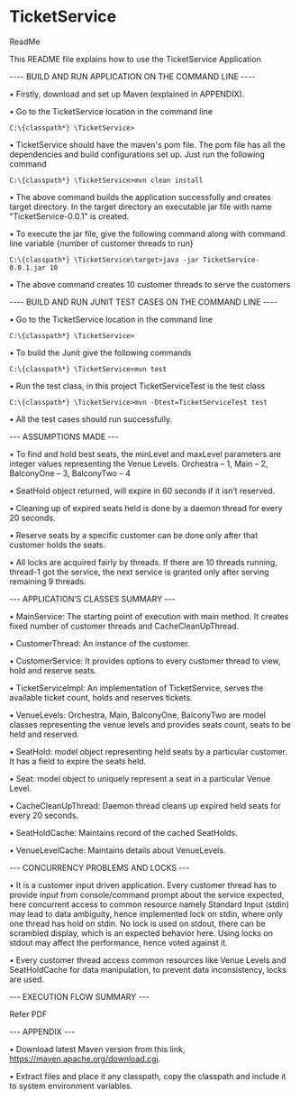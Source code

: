 # TicketService
ReadMe


This README file explains how to use the TicketService Application


---- BUILD AND RUN APPLICATION ON THE COMMAND LINE ----

•	Firstly, download and set up Maven (explained in APPENDIX).

•	Go to the TicketService location in the command line

	C:\{classpath*} \TicketService>

•	TicketService should have the maven's pom file. The pom file has all the dependencies and build configurations set up. Just run the following command

	C:\{classpath*} \TicketService>mvn clean install

•	The above command builds the application successfully and creates target directory. In the target directory an executable jar file with name "TicketService-0.0.1" is created. 

•	To execute the jar file, give the following command along with command line variable {number of customer threads to run}

	C:\{classpath*} \TicketService\target>java -jar TicketService-0.0.1.jar 10

•	The above command creates 10 customer threads to serve the customers


---- BUILD AND RUN JUNIT TEST CASES ON THE COMMAND LINE ----

•	Go to the TicketService location in the command line

	C:\{classpath*} \TicketService>

•	To build the Junit give the following commands
	
	C:\{classpath*} \TicketService>mvn test

•	Run the test class, in this project TicketServiceTest is the test class
	
	C:\{classpath*} \TicketService>mvn -Dtest=TicketServiceTest test

•	All the test cases should run successfully.


--- ASSUMPTIONS MADE ---

•	To find and hold best seats, the minLevel and maxLevel parameters are integer values representing the Venue Levels. Orchestra – 1, Main – 2, BalconyOne – 3, BalconyTwo – 4

•	SeatHold object returned, will expire in 60 seconds if it isn’t reserved.

•	Cleaning up of expired seats held is done by a daemon thread for every 20 seconds.

•	Reserve seats by a specific customer can be done only after that customer holds the seats.

•	All locks are acquired fairly by threads. If there are 10 threads running, thread-1 got the service, the next service is granted only after serving remaining 9 threads.


--- APPLICATION’S CLASSES SUMMARY ---

•	MainService: The starting point of execution with main method. It creates fixed number of customer threads and CacheCleanUpThread.

•	CustomerThread: An instance of the customer.

•	CustomerService: It provides options to every customer thread to view, hold and reserve seats.

•	TicketServiceImpl: An implementation of TicketService, serves the available ticket count, holds and reserves tickets.

•	VenueLevels: Orchestra, Main, BalconyOne, BalconyTwo are model classes representing the venue levels and provides seats count, seats to be held and reserved.

•	SeatHold: model object representing held seats by a particular customer. It has a field to expire the seats held.

•	Seat: model object to uniquely represent a seat in a particular Venue Level. 

•	CacheCleanUpThread: Daemon thread cleans up expired held seats for every 20 seconds.

•	SeatHoldCache: Maintains record of the cached SeatHolds.

•	VenueLevelCache: Maintains details about VenueLevels.


--- CONCURRENCY PROBLEMS AND LOCKS ---

•	It is a customer input driven application. Every customer thread has to provide input from console/command prompt about the service expected, here concurrent access to common resource namely Standard Input (stdin) may lead to data ambiguity, hence implemented lock on stdin, where only one thread has hold on stdin. No lock is used on stdout, there can be scrambled display, which is an expected behavior here. Using locks on stdout may affect the performance, hence voted against it.

•	Every customer thread access common resources like Venue Levels and SeatHoldCache for data manipulation, to prevent data inconsistency, locks are used. 


--- EXECUTION FLOW SUMMARY ---

Refer PDF


--- APPENDIX ---					

•	Download latest Maven version from this link,  https://maven.apache.org/download.cgi. 

•	Extract files and place it any classpath, copy the classpath and include it to system environment variables.
